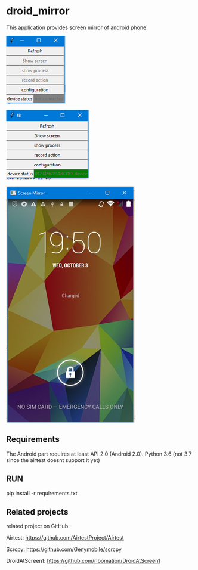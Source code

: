 # droid_mirror

This application provides screen mirror of android phone.

![screenshot](screenshots/Screenshot_1.png)


![screenshot](screenshots/Screenshot_2.png)


![screenshot](screenshots/Screenshot_3.png)


## Requirements

The Android part requires at least API 2.0 (Android 2.0). Python 3.6 (not 3.7 since the airtest doesnt support it yet)

[enable-adb]: https://developer.android.com/studio/command-line/adb.html#Enabling

## RUN
pip install -r requirements.txt

## Related projects
related project on GitHub:

Airtest: https://github.com/AirtestProject/Airtest

Scrcpy: https://github.com/Genymobile/scrcpy

DroidAtScreen1: https://github.com/ribomation/DroidAtScreen1
